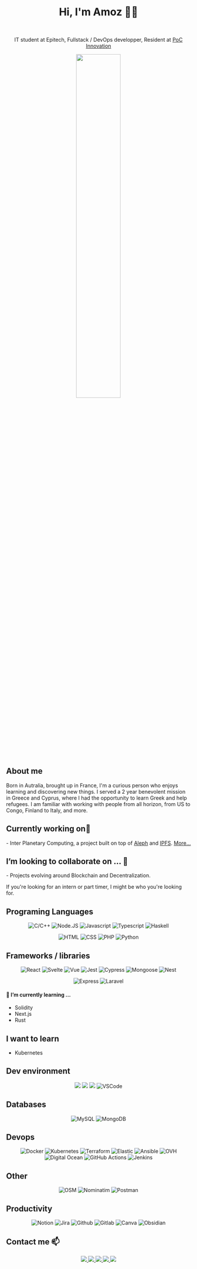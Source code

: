 
<h1 align='center'>
  Hi, I'm Amoz 👨‍💻
</h1>

<p align='center'>
  <img src="https://img.shields.io/badge/-0055A4?style=for-the-badge" width="50" height='5px' />
  <img src="https://img.shields.io/badge/-FFFFFF?style=for-the-badge" width="50" height='5px' />
  <img src="https://img.shields.io/badge/-EF4135?style=for-the-badge" width="50" height='5px' />
</p>
<p align='center'>
    IT student at <a>Epitech</a>, Fullstack / DevOps developper,  Resident at <a href=https://github.com/PoCInnovation>PoC Innovation</a>
</p>
<p align="center">
  <img src="https://github-readme-stats.vercel.app/api?username=AmozPay&theme=dark&show_icons=true&layout=compact&count_private=true&include_all_commits=true&custom_title=Amoz' Stats&bg_color=30,782D45,010C23&border_color=ffffff&text_color=ffffff&icon_color=010C23" width="49%" />
</p>
<h2>
    About me
</h2>

<p>
Born in Autralia, brought up in France, I'm a curious person who enjoys learning and discovering new things.
I served a 2 year benevolent mission in Greece and Cyprus, where I had the opportunity to learn Greek and help refugees. I am familiar with working with people from all horizon, from US to Congo, Finland to Italy, and more.
</p>

<h2>
Currently working on🔭
</h2>
- Inter Planetary Computing, a project built on top of <a href="https://aleph.im">Aleph</a> and <a href="https://ipfs.io">IPFS</a>. <a href="https://github.com/PoCInnovation/InterPlanetaryCloud">More...</a>


 <h2>I’m looking to collaborate on ... 👯</h2>
 - Projects evolving around Blockchain and Decentralization.

If you're looking for an intern or part timer, I might be who you're looking for.


## Programing Languages
<div>

  <p align='center'>
    <img alt="C/C++" src="https://img.shields.io/badge/C/c++-00599C?style=for-the-badge&logo=cplusplus&logoColor=white" />
	<img alt="Node.JS" src="https://img.shields.io/badge/Node.JS-339933?style=for-the-badge&logo=node.js&logoColor=white" />
    <img alt="Javascript" src="https://img.shields.io/badge/Javascript-yellow?style=for-the-badge&logo=javascript&logoColor=white" />
    <img alt="Typescript" src="https://img.shields.io/badge/TypeScript-3178C6?style=for-the-badge&logo=typescript&logoColor=white" />
    <img alt="Haskell" src="https://img.shields.io/badge/haskell-5D4F85?style=for-the-badge&logo=haskell&logoColor=white" />

  </p>

  <p align='center'>
    <img alt="HTML" src="https://img.shields.io/badge/HTML5-E34F26?style=for-the-badge&logo=html5&logoColor=white" />
    <img alt="CSS" src="https://img.shields.io/badge/CSS3-1572B6?style=for-the-badge&logo=css3&logoColor=white" />
	<img alt="PHP" src="https://img.shields.io/badge/php-787CB5?style=for-the-badge&logo=php&logoColor=white" />
    <img alt="Python" src="https://img.shields.io/badge/Python-3776AB?style=for-the-badge&logo=python&logoColor=white" />
  </p>
</div>

## Frameworks / libraries

<div>
  <p align='center'>
    <img alt="React" src="https://img.shields.io/badge/React-20232A?style=for-the-badge&logo=react&logoColor=61DAFB" />
    <img alt="Svelte" src="https://img.shields.io/badge/Svelte-FF3E00?style=for-the-badge&logo=svelte&logoColor=white" />
    <img alt="Vue" src="https://img.shields.io/badge/Vue-42B883?style=for-the-badge&logo=Vue.js&logoColor=white" />
	<img alt="Jest" src="https://img.shields.io/badge/Jest-C21325?style=for-the-badge&logo=jest&logoColor=white" />
	<img alt="Cypress" src="https://img.shields.io/badge/Cypress-000000?style=for-the-badge&logo=cypress&logoColor=white" />
	<img alt="Mongoose" src="https://img.shields.io/badge/Mongoose-11CC11?style=for-the-badge&logo=mongoosejs&logoColor=white" />
	<img alt="Nest" src="https://img.shields.io/badge/Nest-000000?style=for-the-badge&logo=nestjs&logoColor=white" />

  </p>

  <p align='center'>
    <img alt="Express" src="https://img.shields.io/badge/Express-0254FF?style=for-the-badge&logo=express" />
    <img alt="Laravel" src="https://img.shields.io/badge/Laravel-black?style=for-the-badge&logo=laravel&logoColor=orange" />
  </p>
    <p align='center'>

  </p>
  <p align='center'>
  </p>

</div>

#### 🌱 I’m currently learning ...
- Solidity
- Next.js
- Rust

## I want to learn
- Kubernetes

## Dev environment
<div>
  <p align='center'>
    <img src="https://img.shields.io/badge/Manjaro-35bf5c?style=for-the-badge&logo=manjaro&logoColor=white" />
    <img src="https://img.shields.io/badge/Windows-4FC7FF?style=for-the-badge&logo=windows&logoColor=white" />
     <img src="https://img.shields.io/badge/ThinkPad E15-0b3466?style=for-the-badge&logoColor=ffffff&logo=thinkpad" />
	 <img alt="VSCode" src="https://img.shields.io/badge/VSCode-007ACC?style=for-the-badge&logo=visualstudiocode&logoColor=white" />
  </p>
</div>


## Databases
<div>
  <p align='center'>
    <img alt="MySQL" src="https://img.shields.io/badge/MySQL-4479A1?style=for-the-badge&logo=mysql&logoColor=white" />
    <img alt="MongoDB" src="https://img.shields.io/badge/Mongo DB-42B883?style=for-the-badge&logo=mongodb&logoColor=white" />
  </p>
</div>


## Devops
  <p align='center'>
    <img alt="Docker" src="https://img.shields.io/badge/Docker-2CA5E0?style=for-the-badge&logo=docker&logoColor=white" />
    <img alt="Kubernetes" src="https://img.shields.io/badge/Kubernetes-2CA5E0?style=for-the-badge&logo=kubernetes&logoColor=white" />
    <img alt="Terraform" src="https://img.shields.io/badge/Terraform-purple?style=for-the-badge&logo=Terraform&logoColor=white" />
    <img alt="Elastic" src="https://img.shields.io/badge/Elastic-F04E98?style=for-the-badge&logo=elastic&logoColor=" />
    <img alt="Ansible" src="https://img.shields.io/badge/Ansible-black?style=for-the-badge&logo=ansible&logoColor=white" />
    <img alt="OVH" src="https://img.shields.io/badge/Ovh-000E9C?style=for-the-badge&logo=ovh&logoColor=white" />
    <img alt="Digital Ocean" src="https://img.shields.io/badge/Digital Ocean-0069FF?style=for-the-badge&logo=digitalocean&logoColor=white" />
	<img alt="GitHub Actions" src="https://img.shields.io/badge/Github Actions-2088FF?style=for-the-badge&logo=github-actions&logoColor=white" />
    <img alt="Jenkins" src="https://img.shields.io/badge/Jenkins-gray?style=for-the-badge&logo=jenkins&logoColor=red" />
  </p>

## Other
<p align="center">
<img alt="OSM" src="https://img.shields.io/badge/Open Street Map-0254FF?style=for-the-badge&logo=openstreetmap" />
<img alt="Nominatim" src="https://img.shields.io/badge/Nominatim-0254FF?style=for-the-badge" />
<img alt="Postman" src="https://img.shields.io/badge/Postman-FF6C37?style=for-the-badge&logo=Postman&logoColor=white"/>
    </p>

## Productivity
<div>
  <p align='center'>
    <img alt="Notion" src="https://img.shields.io/badge/Notion-000000?style=for-the-badge&logo=notion&logoColor=white" />
    <img alt="Jira" src="https://img.shields.io/badge/Jira-18BFFF?style=for-the-badge&logo=jira&logoColor=white" />
    <img alt="Github" src="https://img.shields.io/badge/Github-181717?style=for-the-badge&logo=github&logoColor=white" />
    <img alt="Gitlab" src="https://img.shields.io/badge/Gitlab-181717?style=for-the-badge&logo=gitlab&logoColor=white" />
    <img alt="Canva" src="https://img.shields.io/badge/Canva-white?style=for-the-badge&logo=canva&logoColor=1DC0C9" />
    <img alt="Obsidian" src="https://img.shields.io/badge/Obsidian-4D3CA6?style=for-the-badge&logo=obsidian&logoColor=FFFFFF" />
  </p>
</div>


## Contact me 📫
<div>
  <p align='center'>
    <a href="https://www.linkedin.com/in/AmozPay/">
      <img src="https://img.shields.io/badge/LinkedIn-0373AF?style=for-the-badge&logo=linkedin&logoColor=white" />
    </a>
    <a href="https://www.twitter.com/AmozPay/">
      <img src="https://img.shields.io/badge/Twitter-00AAEB?style=for-the-badge&logo=twitter&logoColor=white" />
    </a>
    <a href="https://github.com/AmozPay">
      <img src="https://img.shields.io/badge/GitHub-504E4E?style=for-the-badge&logo=github&logoColor=white" />
    </a>
    <a href="mailto:amoz.pay@epitech.eu">
      <img src="https://img.shields.io/badge/amoz.pay@epitech.eu-0078D4?style=for-the-badge&logo=microsoft-outlook&logoColor=white" />
    </a>
    <a href="https://amozpay.dev">
      <img src="https://img.shields.io/badge/website-002222?style=for-the-badge" />
    </a>
  </p>
</div>


<!--
**AmozPay/AmozPay** is a ✨ _special_ ✨ repository because its `README.md` (this file) appears on your GitHub profile.

Here are some ideas to get you started:

- 🔭 I’m currently working on ...
- 🌱 I’m currently learning ...
- 👯 I’m looking to collaborate on ...
- 🤔 I’m looking for help with ...
- 💬 Ask me about ...
- 📫 How to reach me: ...
- 😄 Pronouns: ...
- ⚡ Fun fact: ...
-->
